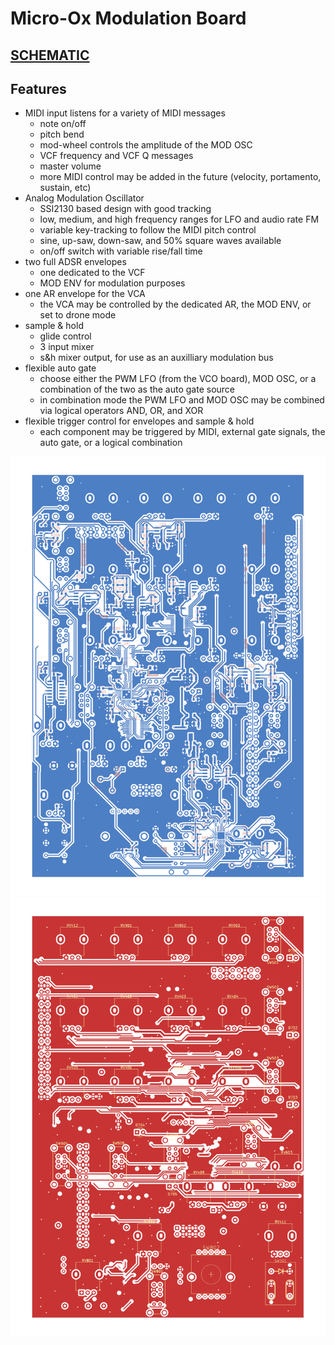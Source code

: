 # Micro-Ox Modulation Board

## [SCHEMATIC](https://github.com/JordanAceto/micro_ox/blob/main/circuit_boards/modulation_board/docs/modulation_board_schematic.pdf)

## Features
- MIDI input listens for a variety of MIDI messages
    - note on/off
    - pitch bend
    - mod-wheel controls the amplitude of the MOD OSC
    - VCF frequency and VCF Q messages
    - master volume
    - more MIDI control may be added in the future (velocity, portamento, sustain, etc)
- Analog Modulation Oscillator
    - SSI2130 based design with good tracking
    - low, medium, and high frequency ranges for LFO and audio rate FM
    - variable key-tracking to follow the MIDI pitch control
    - sine, up-saw, down-saw, and 50% square waves available
    - on/off switch with variable rise/fall time
- two full ADSR envelopes
    - one dedicated to the VCF
    - MOD ENV for modulation purposes
- one AR envelope for the VCA
    - the VCA may be controlled by the dedicated AR, the MOD ENV, or set to drone mode
- sample & hold
    - glide control
    - 3 input mixer
    - s&h mixer output, for use as an auxilliary modulation bus
- flexible auto gate
    - choose either the PWM LFO (from the VCO board), MOD OSC, or a combination of the two as the auto gate source
    - in combination mode the PWM LFO and MOD OSC may be combined via logical operators AND, OR, and XOR
- flexible trigger control for envelopes and sample & hold
    - each component may be triggered by MIDI, external gate signals, the auto gate, or a logical combination

![](./docs/2D/modulation_board_back.svg)
![](./docs/2D/modulation_board_front.svg)
